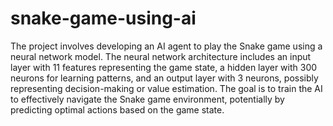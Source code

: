 # snake-game-using-ai

The project involves developing an AI agent to play the Snake game using a neural network model. The neural network architecture includes an input layer with 11 features representing the game state, a hidden layer with 300 neurons for learning patterns, and an output layer with 3 neurons, possibly representing decision-making or value estimation. The goal is to train the AI to effectively navigate the Snake game environment, potentially by predicting optimal actions based on the game state.
